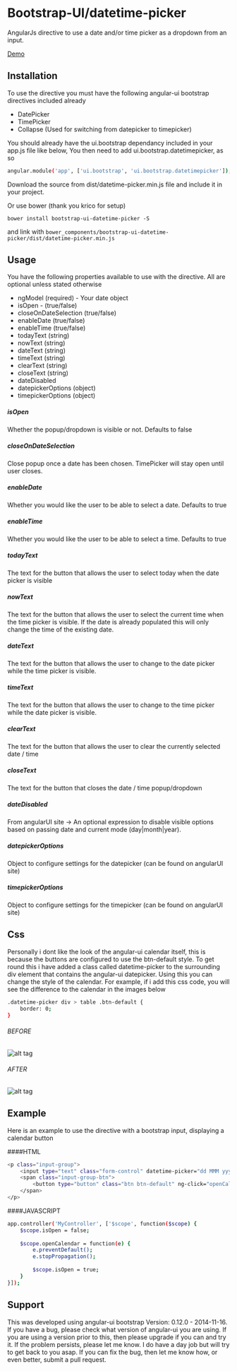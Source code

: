 # Bootstrap-UI/datetime-picker

AngularJs directive to use a date and/or time picker as a dropdown from an input. 

[Demo](http://plnkr.co/edit/S8UqwvXNGmDcPXV7a0N3)

## Installation
To use the directive you must have the following angular-ui bootstrap directives included already
* DatePicker
* TimePicker
* Collapse (Used for switching from datepicker to timepicker)

You should already have the ui.bootstrap dependancy included in your app.js file like below, You then need to add ui.bootstrap.datetimepicker, as so
```sh
angular.module('app', ['ui.bootstrap', 'ui.bootstrap.datetimepicker']);
```
Download the source from dist/datetime-picker.min.js file and include it in your project.

Or use bower (thank you krico for setup)
```
bower install bootstrap-ui-datetime-picker -S
```
and link with `bower_components/bootstrap-ui-datetime-picker/dist/datetime-picker.min.js`

## Usage
You have the following properties available to use with the directive.  All are optional unless stated otherwise
* ngModel (required) - Your date object
* isOpen - (true/false)
* closeOnDateSelection (true/false)
* enableDate (true/false)
* enableTime (true/false)
* todayText  (string)
* nowText (string)
* dateText (string)
* timeText (string)
* clearText (string)
* closeText (string)
* dateDisabled
* datepickerOptions (object)
* timepickerOptions (object)
 
##### isOpen
Whether the popup/dropdown is visible or not. Defaults to false
##### closeOnDateSelection
Close popup once a date has been chosen. TimePicker will stay open until user closes.
##### enableDate
Whether you would like the user to be able to select a date. Defaults to true
##### enableTime
Whether you would like the user to be able to select a time. Defaults to true
##### todayText
The text for the button that allows the user to select today when the date picker is visible
##### nowText
The text for the button that allows the user to select the current time when the time picker is visible.  If the date is already populated this will only change the time of the existing date.
##### dateText
The text for the button that allows the user to change to the date picker while the time picker is visible.
##### timeText
The text for the button that allows the user to change to the time picker while the date picker is visible.
##### clearText
The text for the button that allows the user to clear the currently selected date / time
##### closeText
The text for the button that closes the date / time popup/dropdown
##### dateDisabled
From angularUI site -> An optional expression to disable visible options based on passing date and current mode (day|month|year).
##### datepickerOptions
Object to configure settings for the datepicker (can be found on angularUI site)
##### timepickerOptions
Object to configure settings for the timepicker (can be found on angularUI site)

## Css
Personally i dont like the look of the angular-ui calendar itself, this is because the buttons are configured to use the btn-default style.  To get round this i have added a class called datetime-picker to the surrounding div element that contains the angular-ui datepicker.  Using this you can change the style of the calendar.  For example, if i add this css code, you will see the difference to the calendar in the images below

```sh
.datetime-picker div > table .btn-default {
    border: 0;
}
```
###### BEFORE
![alt tag](http://imageshack.com/a/img633/6894/9Dt0Le.gif)
###### AFTER
![alt tag](http://imageshack.com/a/img673/5236/to31hz.gif)


## Example
Here is an example to use the directive with a bootstrap input, displaying a calendar button

####HTML
```sh
<p class="input-group">
    <input type="text" class="form-control" datetime-picker="dd MMM yyyy HH:mm" ng-model="myDate" is-open="isOpen"  />
    <span class="input-group-btn">
        <button type="button" class="btn btn-default" ng-click="openCalendar($event, prop)"><i class="fa fa-calendar"></i></button>
    </span>
</p>
```
####JAVASCRIPT
```sh
app.controller('MyController', ['$scope', function($scope) {
    $scope.isOpen = false;
    
    $scope.openCalendar = function(e) {
        e.preventDefault();
        e.stopPropagation();
        
        $scope.isOpen = true;
    }
}]);
```

## Support
This was developed using angular-ui bootstrap Version: 0.12.0 - 2014-11-16.  If you have a bug, please check what version of angular-ui you are using.  If you are using a version prior to this, then please upgrade if you can and try it. If the problem persists, please let me know.  I do have a day job but will try to get back to you asap.  If you can fix the bug, then let me know how, or even better, submit a pull request.